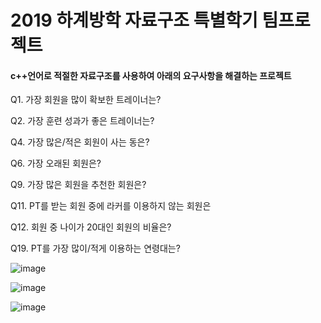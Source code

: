# 2019 하계방학 자료구조 특별학기 팀프로젝트
#### c++언어로 적절한 자료구조를 사용하여 아래의 요구사항을 해결하는 프로젝트

Q1. 가장 회원을 많이 확보한 트레이너는?

Q2. 가장 훈련 성과가 좋은 트레이너는?

Q4. 가장 많은/적은 회원이 사는 동은?

Q6. 가장 오래된 회원은?

Q9. 가장 많은 회원을 추천한 회원은?

Q11. PT를 받는 회원 중에 라커를 이용하지 않는 회원은

Q12. 회원 중 나이가 20대인 회원의 비율은?

Q19. PT를 가장 많이/적게 이용하는 연령대는?



![image](https://user-images.githubusercontent.com/53117014/87041799-b7baa200-c22d-11ea-931a-65b0316aaa87.png)

![image](https://user-images.githubusercontent.com/53117014/87041817-c0ab7380-c22d-11ea-8a8d-32de4531664b.png)

![image](https://user-images.githubusercontent.com/53117014/87041853-cef98f80-c22d-11ea-83a5-177c31aaf846.png)
